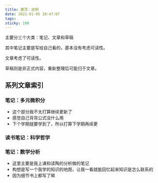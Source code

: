 ```yaml
---
title: 置顶：说明
date: 2021-01-05 18:47:07
tags:
sticky: 100
---
```


主要分三个大类：笔记、文章和草稿

其中笔记主要是写给自己看的，基本没有考虑可读性。

文章考虑了可读性。

草稿则是非正式内容，重新整理后可能归于文章。

## 系列文章索引

### 笔记：多元微积分

- 这个部分我不太打算继续更新了
- 感觉自己背背公式没什么用
- 下个学期就要学到了，所以打算下学期再续更

### 读书笔记：科学哲学



### 笔记：数学分析

- 这里主要是我上课和读陶的分析做的笔记
- 构想是写一个我学的知识的地图，让我一看就能回忆起来知识是怎么联系的
- 因为细节书上都写了嘛